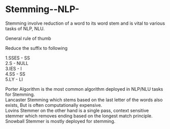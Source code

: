 # Stemming--NLP-
Stemming involve reduction of a word to its word stem and is vital to various tasks of NLP, NLU.

General rule of thumb

Reduce the suffix to following

1.SSES - SS<br>
2.S - NULL <br>
3.IES - I<br>
4.SS - SS<br>
5.LY - LI<br>

Porter Algorithm is the most common algorithm deployed in NLP/NLU tasks for Stemming.<br>
Lancaster Stemming which stems based on the last letter of the words also exists, But is often computationally expensive.<br>
Lovins Stemmer on the other hand is a single pass, context sensitive stemmer which removes ending based on the longest match principle.<br>
Snowball Stemmer is mostly deployed for stemming.
